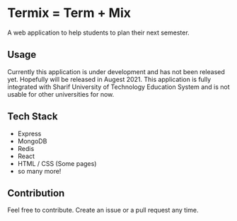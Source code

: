 # Termix = Term + Mix
A web application to help students to plan their next semester.

## Usage
Currently this application is under development and has not been released yet.
Hopefully will be released in Augest 2021.
This application is fully integrated with Sharif University of Technology Education System and is not usable for other universities for now.

## Tech Stack
- Express
- MongoDB
- Redis
- React
- HTML / CSS (Some pages)
- so many more!

## Contribution
Feel free to contribute.
Create an issue or a pull request any time.
